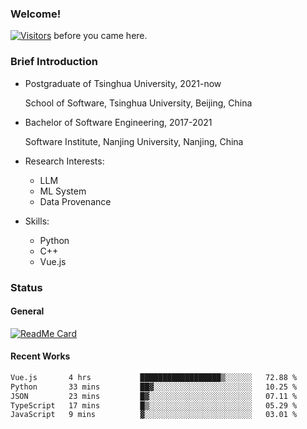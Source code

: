 ### Welcome!

[![Visitors](https://visitor-badge.laobi.icu/badge?page_id=HermitSun.HermitSun)]() before you came here.

### Brief Introduction

- Postgraduate of Tsinghua University, 2021-now
  
  School of Software, Tsinghua University, Beijing, China

- Bachelor of Software Engineering, 2017-2021
  
  Software Institute, Nanjing University, Nanjing, China

- Research Interests:
  - LLM
  - ML System
  - Data Provenance

- Skills:
  - Python
  - C++
  - Vue.js

### Status

#### General

[![ReadMe Card](https://github-readme-stats.hermitsun.vercel.app/api?username=HermitSun&count_private=true&show_icons=true)]()

#### Recent Works

<!--START_SECTION:waka-->

```txt
Vue.js       4 hrs           ██████████████████▒░░░░░░   72.88 %
Python       33 mins         ██▓░░░░░░░░░░░░░░░░░░░░░░   10.25 %
JSON         23 mins         █▓░░░░░░░░░░░░░░░░░░░░░░░   07.11 %
TypeScript   17 mins         █▒░░░░░░░░░░░░░░░░░░░░░░░   05.29 %
JavaScript   9 mins          ▓░░░░░░░░░░░░░░░░░░░░░░░░   03.01 %
```

<!--END_SECTION:waka-->
